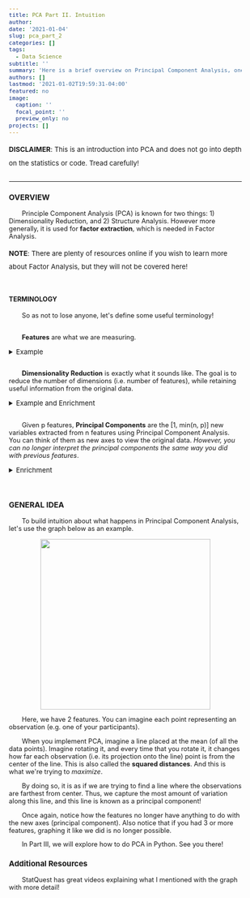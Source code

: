 ```yaml
---
title: PCA Part II. Intuition
author: 
date: '2021-01-04'
slug: pca_part_2
categories: []
tags:
  - Data Science
subtitle: ''
summary: 'Here is a brief overview on Principal Component Analysis, one of the most popular methods of dimensionality reduction today!'
authors: []
lastmod: '2021-01-02T19:59:31-04:00'
featured: no
image:
  caption: ''
  focal_point: ''
  preview_only: no
projects: []
---
```

<style>
body {font-size: 80%}
.note{font-size: 10pt;
      line-height: 20pt;
      padding-bottom: 10px}
p{text-indent: 2em;}

details{font-size: 10pt;}
summary{font-size: 100% !important;}
</style>

<div class="note">
<b>DISCLAIMER</b>: This is an introduction into PCA and does not go into depth on the statistics or code. Tread carefully! 
</div>

---

<h3>OVERVIEW</h3>

Principle Component Analysis (PCA) is known for two things: 1) Dimensionality Reduction, and 2) Structure Analysis. However more generally, it is used for **factor extraction**, which is needed in Factor Analysis. 

<div class="note">
<b>NOTE</b>: There are plenty of resources online if you wish to learn more about Factor Analysis, but they will not be covered here!
</div>
<br>

<h4>TERMINOLOGY</h4>

So as not to lose anyone, let's define some useful terminology! 
<br><br>

**Features** are what we are measuring. 

<details>
<summary>Example</summary>
<p>Say we have a table with <i>y</i> rows and <i>x</i> columns, then we have <i>x</i> features. Imagine each row being the names of someone you know, and each column measure something distinct about all persons listed (e.g. their height, weight, deepest darkest secrets, etc.). These things we're measuring are the features.</p>
</details>
<br>

**Dimensionality Reduction** is exactly what it sounds like. The goal is to reduce the number of dimensions (i.e. number of features), while retaining useful information from the original data.

<details>
<summary>Example and Enrichment</summary>
<p>Say you wish to visualize your data, in order to get an understanding of the relationships between each feature. However, you have too many features. It becomes impossible to plot them on an x-y graph. How do you visualize this without destroying your computer let alone the laws of physics? Simple, you reduce the number of dimensions to 2. Now, you can plot it on a coordinate plane! </p>

<div class="note">
<b>NOTE</b>: Dimensionality Reduction is different from <i>Feature Selection</i> (e.g. L1 Regularization, L2 Regularization, etc.). The goal of feature selection is to select the most important features. Meanwhile, dimensionality reduction is used to lessen the number of dimensions while capturing the variation in the original data as much as possible.
</div>
</details>
<br>

Given p features, **Principal Components** are the [1, min(n, p)] new variables extracted from n features using Principal Component Analysis. You can think of them as new axes to view the original data. *However, you can no longer interpret the principal components the same way you did with previous features*.
<details>
<summary>Enrichment</summary>
If you have 10 features and you transform them via PCA to get 10 principal components, they are not the same. If you previously had age and weight, now you simply have axes for data points with no interpretable meaning unlike the original variables. With PCA, you may end up with combinations of these variables. Tell me, is there meaning in a new variable that is 30% age and 70% weight?
</details>
<br><br>

<h3>GENERAL IDEA</h3>

To build intuition about what happens in Principal Component Analysis, let's use the graph below as an example. 



<img src="/post/PCA-Part-II/2020-10-10-pca-for-dummies.en_files/figure-html/plot-1.png" width="336" style="display: block; margin: auto;" />

Here, we have 2 features. You can imagine each point representing an observation (e.g. one of your participants). 

When you implement PCA, imagine a line placed at the mean (of all the data points). Imagine rotating it, and every time that you rotate it, it changes how far each observation (i.e. its projection onto the line) point is from the center of the line. This is also called the **squared distances**. And this is what we're trying to *maximize*. 

By doing so, it is as if we are trying to find a line where the observations are farthest from center. Thus, we capture the most amount of variation along this line, and this line is known as a principal component! 


Once again, notice how the features no longer have anything to do with the new axes (principal component). Also notice that if you had 3 or more features, graphing it like we did is no longer possible.

In Part III, we will explore how to do PCA in Python. See you there!


<h3>Additional Resources</h3>

StatQuest has great videos explaining what I mentioned with the graph with more detail! 
